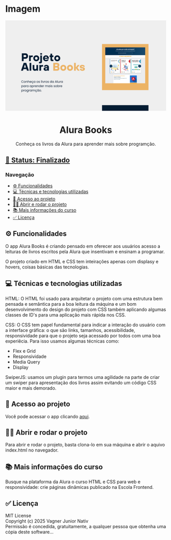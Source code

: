 # Imagem

![capa do readme](./assets/images/nativ.png)

<h1 style="text-align: center">Alura Books</h1>
<p style="text-align: center">Conheça os livros da Alura para aprender mais sobre programção.</p>

## <a href="#status">🚧 Status: Finalizado</a>

### Navegação

- <a href="#functionalities">⚙️ Funcionalidades</a>
- <a href="#tech">💻 Técnicas e tecnologias utilizadas</a>
- <a href="#acess">📁 Acesso ao projeto</a>
- <a href="#run">👨‍💻 Abrir e rodar o projeto</a>
- <a href="#more">📚 Mais informações do curso</a>
- <a href="#licence">✅ Licença</a>

## <a id="functionalities">⚙️ Funcionalidades</a>

O app Alura Books é criando pensado em oferecer aos usuários acesso a leituras de livros escritos pela Alura que insentivam e ensinam a programar.

O projeto criado em HTML e CSS tem inteirações apenas com displasy e hovers, coisas básicas das tecnologias.

## <a id="tech">💻 Técnicas e tecnologias utilizadas</a>

HTML: O HTML foi usado para arquitetar o projeto com uma estrutura bem pensada e semântica para a boa leitura da máquina e um bom desenvolvimento do design do projeto com CSS também aplicando algumas classes de ID's para uma aplicação mais rápida nos CSS.

CSS: O CSS tem papel fundamental para indicar a interação do usuário com a interface gráfica: o que são links, tamanhos, acessibilidade, responsividade para que o projeto seja acessado por todos com uma boa experiêcia. Para isso usamos algumas técnicas como:

- Flex e Grid
- Responsividade
- Media Query
- Display

SwiperJS: usamos um plugin para termos uma agilidade na parte de criar um swiper para apresentação dos livros assim evitando um código CSS maior e mais demorado.

## <a id="acess">📁 Acesso ao projeto</a>

Você pode acessar o app clicando [aqui](https://vagnernatvidade.github.io/alura-books/ "Alura Books link").

## <a id="run">👨‍💻 Abrir e rodar o projeto</a>

Para abrir e rodar o projeto, basta clona-lo em sua máquina e abrir o aquivo index.html no navegador.

## <a id="more">📚 Mais informações do curso</a>

Busque na plataforma da Alura o curso HTML e CSS para web e responsividade: crie páginas dinâmicas publicado na Escola Frontend.

## <a id="licence">✅ Licença</a>

MIT License </br>
Copyright (c) 2025 Vagner Junior Nativ </br>
Permissão é concedida, gratuitamente, a qualquer pessoa que obtenha uma cópia deste software...
